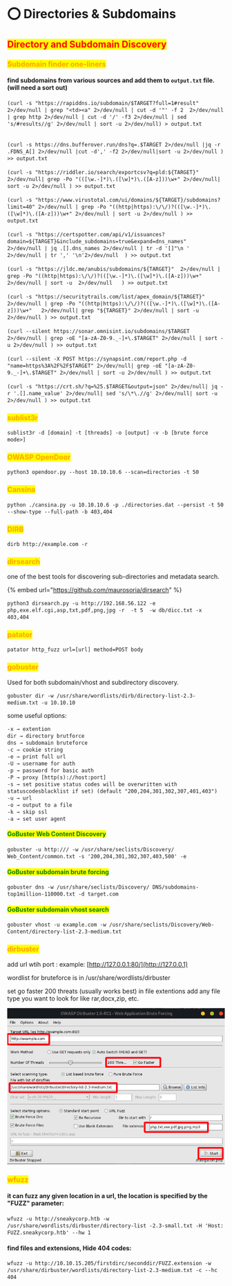 # ⭕ Directories & Subdomains

## <mark style="color:red;">Directory and Subdomain Discovery</mark>

### <mark style="color:orange;">Subdomain finder one-liners</mark>

#### find subdomains from various sources and add them to `output.txt` file. (will need a sort out)

```
(curl -s "https://rapiddns.io/subdomain/$TARGET?full=1#result" 2>/dev/null | grep "<td><a" 2>/dev/null | cut -d '"' -f 2  2>/dev/null | grep http 2>/dev/null | cut -d '/' -f3 2>/dev/null | sed 's/#results//g' 2>/dev/null | sort -u 2>/dev/null) > output.txt


(curl -s https://dns.bufferover.run/dns?q=.$TARGET 2>/dev/null |jq -r .FDNS_A[] 2>/dev/null |cut -d',' -f2 2>/dev/null|sort -u 2>/dev/null ) >> output.txt

(curl -s "https://riddler.io/search/exportcsv?q=pld:${TARGET}" 2>/dev/null| grep -Po "(([\w.-]*)\.([\w]*)\.([A-z]))\w+" 2>/dev/null| sort -u 2>/dev/null ) >> output.txt

(curl -s "https://www.virustotal.com/ui/domains/${TARGET}/subdomains?limit=40" 2>/dev/null | grep -Po "((http|https):\/\/)?(([\w.-]*)\.([\w]*)\.([A-z]))\w+" 2>/dev/null | sort -u 2>/dev/null ) >> output.txt

(curl -s "https://certspotter.com/api/v1/issuances?domain=${TARGET}&include_subdomains=true&expand=dns_names"  2>/dev/null | jq .[].dns_names 2>/dev/null | tr -d '[]"\n ' 2>/dev/null | tr ',' '\n'2>/dev/null  ) >> output.txt

(curl -s "https://jldc.me/anubis/subdomains/${TARGET}"  2>/dev/null | grep -Po "((http|https):\/\/)?(([\w.-]*)\.([\w]*)\.([A-z]))\w+"  2>/dev/null | sort -u  2>/dev/null   ) >> output.txt

(curl -s "https://securitytrails.com/list/apex_domain/${TARGET}"  2>/dev/null | grep -Po "((http|https):\/\/)?(([\w.-]*)\.([\w]*)\.([A-z]))\w+"   2>/dev/null| grep "${TARGET}" 2>/dev/null | sort -u 2>/dev/null ) >> output.txt

(curl --silent https://sonar.omnisint.io/subdomains/$TARGET 2>/dev/null | grep -oE "[a-zA-Z0-9._-]+\.$TARGET" 2>/dev/null | sort -u 2>/dev/null ) >> output.txt

(curl --silent -X POST https://synapsint.com/report.php -d "name=https%3A%2F%2F$TARGET" 2>/dev/null| grep -oE "[a-zA-Z0-9._-]+\.$TARGET" 2>/dev/null | sort -u 2>/dev/null ) >> output.txt

(curl -s "https://crt.sh/?q=%25.$TARGET&output=json" 2>/dev/null| jq -r '.[].name_value' 2>/dev/null| sed 's/\*\.//g' 2>/dev/null| sort -u 2>/dev/null ) >> output.txt
```

### <mark style="color:orange;">sublist3r</mark>

```
sublist3r -d [domain] -t [threads] -o [output] -v -b [brute force mode>]
```

### <mark style="color:orange;">OWASP OpenDoor</mark>

```
python3 opendoor.py --host 10.10.10.6 --scan=directories -t 50
```

### <mark style="color:orange;">Cansina</mark>

```
python ./cansina.py -u 10.10.10.6 -p ./directories.dat --persist -t 50 --show-type --full-path -b 403,404
```

### <mark style="color:orange;">DIRB</mark>

```
dirb http://example.com -r
```

### <mark style="color:orange;">dirsearch</mark>

one of the best tools for discovering sub-directories and metadata search.

{% embed url="https://github.com/maurosoria/dirsearch" %}

```
python3 dirsearch.py -u http://192.168.56.122 -e php,exe.elf.cgi,asp,txt,pdf,png,jpg -r  -t 5  -w db/dicc.txt -x 403,404
```

### <mark style="color:orange;">patator</mark>

```
patator http_fuzz url=[url] method=POST body
```

### <mark style="color:orange;">gobuster</mark>

Used for both subdomain/vhost and subdirectory discovery.

```
gobuster dir -w /usr/share/wordlists/dirb/directory-list-2.3-medium.txt -u 10.10.10
```

some useful options:

```
-x → extention
dir → directory brutforce
dns → subdomain bruteforce
-c → cookie string
-e → print full url
-U → username for auth
-p → password for basic auth
-P → proxy [http(s)://host:port]
-s → set positive status codes will be overwritten with statuscodesblacklist if set) (default "200,204,301,302,307,401,403")
-u → url
-o → output to a file
-k → skip ssl
-a → set user agent
```

#### <mark style="color:green;">GoBuster Web Content Discovery</mark>

```
gobuster -u http:/// -w /usr/share/seclists/Discovery/ Web_Content/common.txt -s '200,204,301,302,307,403,500' -e
```

#### <mark style="color:green;">GoBuster subdomain brute forcing</mark>

```
gobuster dns -w /usr/share/seclists/Discovery/ DNS/subdomains-top1million-110000.txt -d target.com
```

#### <mark style="color:green;">GoBuster subdomain vhost search</mark>

```
gobuster vhost -u example.com -w /usr/share/seclists/Discovery/Web-Content/directory-list-2.3-medium.txt 
```

### <mark style="color:orange;">dirbuster</mark>

add url wtih port : example: [http://127.0.0.1:80/](http://127.0.0.1)

wordlist for bruteforce is in /usr/share/wordlists/dirbuster

set go faster 200 threats (usually works best) in file extentions add any file type you want to look for like rar,docx,zip, etc.

![](<../../.gitbook/assets/image (155).png>)

### <mark style="color:orange;">wfuzz</mark>

#### it can fuzz any given location in a url, the location is specified by the "FUZZ" parameter:

```
wfuzz -u http://sneakycorp.htb -w /usr/share/wordlists/dirbuster/directory-list -2.3-small.txt -H 'Host: FUZZ.sneakycorp.htb' --hw 1
```

#### find files and extensions, Hide 404 codes:

```
wfuzz -u http://10.10.15.205/firstdirc/seconddir/FUZZ.extension -w /usr/share/dirbuster/wordlists/directory-list-2.3-medium.txt -c --hc 404
```
